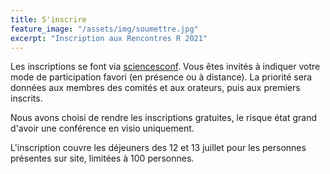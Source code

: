 ```yaml
---
title: S'inscrire
feature_image: "/assets/img/soumettre.jpg"
excerpt: "Inscription aux Rencontres R 2021"
---
```


Les inscriptions se font via
[sciencesconf](https://rr2021.sciencesconf.org/). Vous êtes invités à
indiquer votre mode de participation favori (en présence ou à
distance). La priorité sera données aux membres des comités et aux
orateurs, puis aux premiers inscrits.

Nous avons choisi de rendre les inscriptions gratuites, le risque état
grand d'avoir une conférence en visio uniquement.

L'inscription couvre les déjeuners des 12 et 13 juillet pour les
personnes présentes sur site, limitées à 100 personnes.
